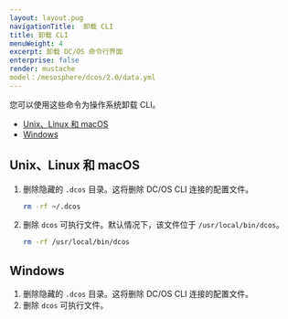 ```yaml
---
layout: layout.pug
navigationTitle:  卸载 CLI
title: 卸载 CLI
menuWeight: 4
excerpt: 卸载 DC/OS 命令行界面
enterprise: false
render: mustache
model：/mesosphere/dcos/2.0/data.yml
---
```


您可以使用这些命令为操作系统卸载 CLI。

- [Unix、Linux 和 macOS](#unixlinuxosx)
- [Windows](#windows)

## <a name="unixlinuxosx"></a>Unix、Linux 和 macOS

1. 删除隐藏的 `.dcos` 目录。这将删除 DC/OS CLI 连接的配置文件。

    ```bash
    rm -rf ~/.dcos
    ```

1. 删除 `dcos` 可执行文件。默认情况下，该文件位于 `/usr/local/bin/dcos`。

    ```bash
    rm -rf /usr/local/bin/dcos
    ```

## <a name="windows"></a>Windows

1. 删除隐藏的 `.dcos` 目录。这将删除 DC/OS CLI 连接的配置文件。
1. 删除 `dcos` 可执行文件。
